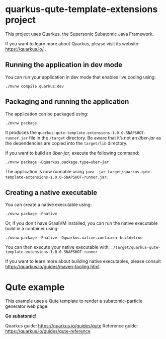 # quarkus-qute-template-extensions project

This project uses Quarkus, the Supersonic Subatomic Java Framework.

If you want to learn more about Quarkus, please visit its website: https://quarkus.io/ .

## Running the application in dev mode

You can run your application in dev mode that enables live coding using:
```shell script
./mvnw compile quarkus:dev
```

## Packaging and running the application

The application can be packaged using:
```shell script
./mvnw package
```
It produces the `quarkus-qute-template-extensions-1.0.0-SNAPSHOT-runner.jar` file in the `/target` directory.
Be aware that it’s not an _über-jar_ as the dependencies are copied into the `target/lib` directory.

If you want to build an _über-jar_, execute the following command:
```shell script
./mvnw package -Dquarkus.package.type=uber-jar
```

The application is now runnable using `java -jar target/quarkus-qute-template-extensions-1.0.0-SNAPSHOT-runner.jar`.

## Creating a native executable

You can create a native executable using: 
```shell script
./mvnw package -Pnative
```

Or, if you don't have GraalVM installed, you can run the native executable build in a container using: 
```shell script
./mvnw package -Pnative -Dquarkus.native.container-build=true
```

You can then execute your native executable with: `./target/quarkus-qute-template-extensions-1.0.0-SNAPSHOT-runner`

If you want to learn more about building native executables, please consult https://quarkus.io/guides/maven-tooling.html.

# Qute example

<p>This example uses a Qute template to render a subatomic-particle generator web page.</p>
<p><b>Go subatomic!</b></p>

Quarkus guide: https://quarkus.io/guides/qute
Reference guide: https://quarkus.io/guides/qute-reference